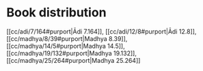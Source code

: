 # Book distribution

[[cc/adi/7/164#purport|Ādi 7.164]], [[cc/adi/12/8#purport|Ādi 12.8]], [[cc/madhya/8/39#purport|Madhya 8.39]], [[cc/madhya/14/5#purport|Madhya 14.5]], [[cc/madhya/19/132#purport|Madhya 19.132]], [[cc/madhya/25/264#purport|Madhya 25.264]]

